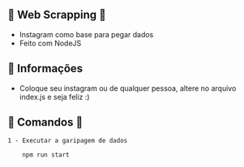 ## 🚀 Web Scrapping 🚩

- Instagram como base para pegar dados
- Feito com NodeJS

## 📢 Informações

- Coloque seu instagram ou de qualquer pessoa, altere no arquivo index.js e seja feliz :)

## 📕 Comandos 📕

    1 - Executar a garipagem de dados

        npm run start
